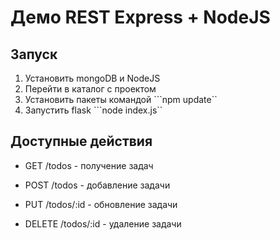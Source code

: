 # Демо REST Express + NodeJS
## Запуск

1. Установить mongoDB и NodeJS
2. Перейти в каталог с проектом 
3. Установить пакеты командой  ```npm update``
4. Запустить flask ```node index.js``

## Доступные действия

- GET  /todos  - получение задач 

- POST  /todos  - добавление задачи 

- PUT  /todos/:id  - обновление задачи 

- DELETE  /todos/:id  - удаление задачи
 